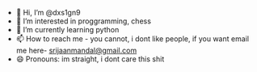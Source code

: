 - 👋 Hi, I’m @dxs1gn9
- 👀 I’m interested in proggramming, chess
- 🌱 I’m currently learning python
- 📫 How to reach me - you cannot, i dont like people, if you want email me here- srijaanmandal@gmail.com
- 😄 Pronouns: im straight, i dont care this shit


<!---
dxs1gn9/dxs1gn9 is a ✨ special ✨ repository because its `README.md` (this file) appears on your GitHub profile.
You can click the Preview link to take a look at your changes.
--->

